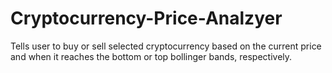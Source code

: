 # Cryptocurrency-Price-Analzyer
Tells user to buy or sell selected cryptocurrency based on the current price and when it reaches the bottom or top bollinger bands, respectively.
